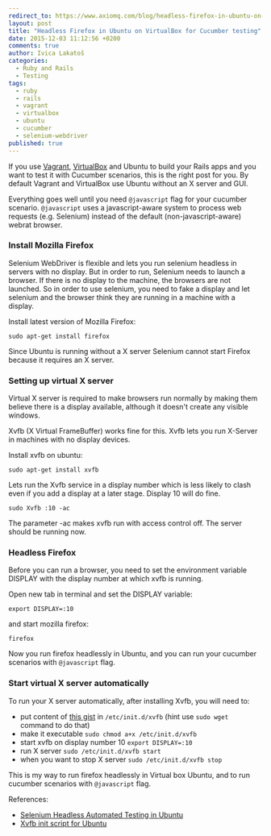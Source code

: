 ```yaml
---
redirect_to: https://www.axiomq.com/blog/headless-firefox-in-ubuntu-on-virtual-box-for-cucumber-testing/
layout: post
title: "Headless Firefox in Ubuntu on VirtualBox for Cucumber testing"
date: 2015-12-03 11:12:56 +0200
comments: true
author: Ivica Lakatoš
categories:
  - Ruby and Rails
  - Testing
tags:
  - ruby
  - rails
  - vagrant
  - virtualbox
  - ubuntu
  - cucumber
  - selenium-webdriver
published: true
---
```


If you use [Vagrant](http://www.vagrantup.com/downloads.html), [VirtualBox](https://www.virtualbox.org/) and Ubuntu to build your Rails apps and you want to test it with Cucumber scenarios, this is the right post for you. By default Vagrant and VirtualBox use Ubuntu without an X server and GUI.

Everything goes well until you need `@javascript` flag for your cucumber scenario. `@javascript` uses a javascript-aware system to process web requests (e.g. Selenium) instead of the default (non-javascript-aware) webrat browser.

### Install Mozilla Firefox

Selenium WebDriver is flexible and lets you run selenium headless in servers with no display. But in order to run, Selenium needs to launch a browser. If there is no display to the machine, the browsers are not launched. So in order to use selenium, you need to fake a display and let selenium and the browser think they are running in a machine with a display.

Install latest version of Mozilla Firefox:

`sudo apt-get install firefox`

Since Ubuntu is running without a X server Selenium cannot start Firefox because it requires an X server.

### Setting up virtual X server

Virtual X server is required to make browsers run normally by making them believe there is a display available, although it doesn't create any visible windows.
<!--more-->
Xvfb (X Virtual FrameBuffer) works fine for this. Xvfb lets you run X-Server in machines with no display devices.

Install xvfb on ubuntu:

`sudo apt-get install xvfb`

Lets run the Xvfb service in a display number which is less likely to clash even if you add a display at a later stage. Display 10 will do fine.

`sudo Xvfb :10 -ac`

The parameter -ac makes xvfb run with access control off. The server should be running now.

### Headless Firefox

Before you can run a browser, you need to set the environment variable DISPLAY with the display number at which xvfb is running.

Open new tab in terminal and set the DISPLAY variable:

`export DISPLAY=:10`

and start mozilla firefox:

`firefox`

Now you run firefox headlessly in Ubuntu, and you can run your cucumber scenarios with `@javascript` flag.

### Start virtual X server automatically

To run your X server automatically, after installing Xvfb, you will need to:

+ put content of [this gist](https://gist.github.com/basti/2db0b71e893ee4d6d015) in `/etc/init.d/xvfb` (hint use `sudo wget` command to do that)
+  make it executable `sudo chmod a+x /etc/init.d/xvfb`
+  start xvfb on display number 10 `export DISPLAY=:10`
+  run X server `sudo /etc/init.d/xvfb start`
+  when you want to stop X server `sudo /etc/init.d/xvfb stop`

This is my way to run firefox headlessly in Virtual box Ubuntu, and to run cucumber scenarios with `@javascript` flag.

References:

* [Selenium Headless Automated Testing in Ubuntu](http://www.installationpage.com/selenium/how-to-run-selenium-headless-firefox-in-ubuntu/)
* [Xvfb init script for Ubuntu](https://gist.github.com/jterrace/2911875)
